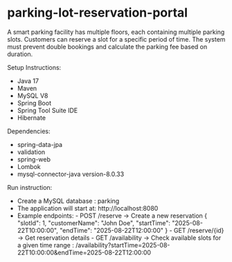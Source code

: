 # parking-lot-reservation-portal
A smart parking facility has multiple floors, each containing multiple parking slots. Customers can reserve a slot for a specific period of time. The system must prevent double bookings and calculate the parking fee based on duration.

Setup Instructions:
- Java 17 
- Maven 
- MySQL V8
- Spring Boot
- Spring Tool Suite IDE
- Hibernate
  
Dependencies:
- spring-data-jpa
- validation
- spring-web
- Lombok
- mysql-connector-java version-8.0.33

Run instruction:
- Create a MySQL database :
      parking
- The application will start at:
      http://localhost:8080
- Example endpoints:
      - POST /reserve → Create a new reservation
        {
          "slotId": 1,
          "customerName": "John Doe",
          "startTime": "2025-08-22T10:00:00",
          "endTime": "2025-08-22T12:00:00"
        }
      - GET /reserve/{id} → Get reservation details
      - GET /availability → Check available slots for a given time range :
           /availability?startTime=2025-08-22T10:00:00&endTime=2025-08-22T12:00:00

